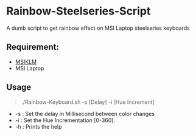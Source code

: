 # Rainbow-Steelseries-Script

A dumb script to get rainbow effect on MSI Laptop steelseries keyboards

## Requirement:
 - [MSIKLM](https://github.com/Gibtnix/MSIKLM)
 - MSI Laptop

## Usage
> ./Rainbow-Keyboard.sh -s [Delay]  -i [Hue Increment]

 - -s : Set the delay in Millisecond between color changes
 - -i : Set the Hue Incrementation [0-360].
 - -h : Prints the help
